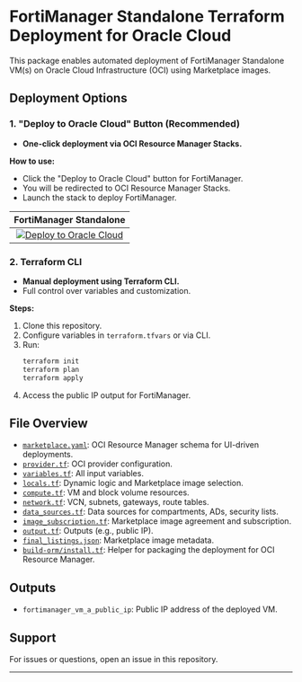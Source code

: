 # FortiManager Standalone Terraform Deployment for Oracle Cloud

This package enables automated deployment of FortiManager Standalone VM(s) on Oracle Cloud Infrastructure (OCI) using Marketplace images.

## Deployment Options

### 1. "Deploy to Oracle Cloud" Button (Recommended)

- **One-click deployment via OCI Resource Manager Stacks.**

**How to use:**
- Click the "Deploy to Oracle Cloud" button for FortiManager.
- You will be redirected to OCI Resource Manager Stacks.
- Launch the stack to deploy FortiManager.

|FortiManager Standalone|
|:-:|
|[![Deploy to Oracle Cloud](https://oci-resourcemanager-plugin.plugins.oci.oraclecloud.com/latest/deploy-to-oracle-cloud.svg)](https://cloud.oracle.com/resourcemanager/stacks/create?zipUrl=https://github.com/40net-cloud/fortinet-oci-solutions/releases/download/fmgstandalone/FortiManager_Standalone_Terraform_v1.0.zip)|

### 2. Terraform CLI

- **Manual deployment using Terraform CLI.**
- Full control over variables and customization.

**Steps:**
1. Clone this repository.
2. Configure variables in `terraform.tfvars` or via CLI.
3. Run:
   ```sh
   terraform init
   terraform plan
   terraform apply
   ```
4. Access the public IP output for FortiManager.

## File Overview

- [`marketplace.yaml`](marketplace.yaml): OCI Resource Manager schema for UI-driven deployments.
- [`provider.tf`](provider.tf): OCI provider configuration.
- [`variables.tf`](variables.tf): All input variables.
- [`locals.tf`](locals.tf): Dynamic logic and Marketplace image selection.
- [`compute.tf`](compute.tf): VM and block volume resources.
- [`network.tf`](network.tf): VCN, subnets, gateways, route tables.
- [`data_sources.tf`](data_sources.tf): Data sources for compartments, ADs, security lists.
- [`image_subscription.tf`](image_subscription.tf): Marketplace image agreement and subscription.
- [`output.tf`](output.tf): Outputs (e.g., public IP).
- [`final_listings.json`](final_listings.json): Marketplace image metadata.
- [`build-orm/install.tf`](build-orm/install.tf): Helper for packaging the deployment for OCI Resource Manager.

## Outputs

- `fortimanager_vm_a_public_ip`: Public IP address of the deployed VM.

## Support

For issues or questions, open an issue in this repository.

---
